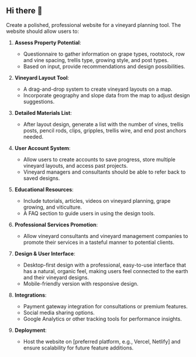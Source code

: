## Hi there 👋

<!--
**glucas35/glucas35** is a ✨ _special_ ✨ repository because its `README.md` (this file) appears on your GitHub profile.

Here are some ideas to get you started:

- 🔭 I’m currently working on ...
- 🌱 I’m currently learning ...
- 👯 I’m looking to collaborate on ...
- 🤔 I’m looking for help with ...
- 💬 Ask me about ...
- 📫 How to reach me: ...
- 😄 Pronouns: ...
- ⚡ Fun fact: ...
-->
Create a polished, professional website for a vineyard planning tool. The website should allow users to:

1. **Assess Property Potential**:
   - Questionnaire to gather information on grape types, rootstock, row and vine spacing, trellis type, growing style, and post types.
   - Based on input, provide recommendations and design possibilities.

2. **Vineyard Layout Tool**:
   - A drag-and-drop system to create vineyard layouts on a map.
   - Incorporate geography and slope data from the map to adjust design suggestions.

3. **Detailed Materials List**:
   - After layout design, generate a list with the number of vines, trellis posts, pencil rods, clips, gripples, trellis wire, and end post anchors needed.

4. **User Account System**:
   - Allow users to create accounts to save progress, store multiple vineyard layouts, and access past projects.
   - Vineyard managers and consultants should be able to refer back to saved designs.

5. **Educational Resources**:
   - Include tutorials, articles, videos on vineyard planning, grape growing, and viticulture.
   - A FAQ section to guide users in using the design tools.

6. **Professional Services Promotion**:
   - Allow vineyard consultants and vineyard management companies to promote their services in a tasteful manner to potential clients.

7. **Design & User Interface**:
   - Desktop-first design with a professional, easy-to-use interface that has a natural, organic feel, making users feel connected to the earth and their vineyard designs.
   - Mobile-friendly version with responsive design.

8. **Integrations**:
   - Payment gateway integration for consultations or premium features.
   - Social media sharing options.
   - Google Analytics or other tracking tools for performance insights.

9. **Deployment**:
   - Host the website on [preferred platform, e.g., Vercel, Netlify] and ensure scalability for future feature additions.
